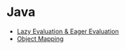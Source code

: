 # Java
* [Lazy Evaluation & Eager Evaluation](./a__lazy-evaluation_eager-evaluation/README.md)
* [Object Mapping](https://github.com/spearkkk/map-struct-example)
